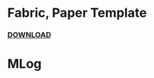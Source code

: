 # Fabric, Paper Template

<!-- modrinth_exclude.start -->
### [DOWNLOAD](https://modrinth.com/project/mlog)
<!-- modrinth_exclude.end -->

# MLog
